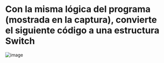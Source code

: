 # Con la misma lógica del programa (mostrada en la captura), convierte el siguiente código a una estructura Switch

![image](https://user-images.githubusercontent.com/91023374/134683884-45d41933-b570-40bd-948b-ba658f2fb83e.png)
